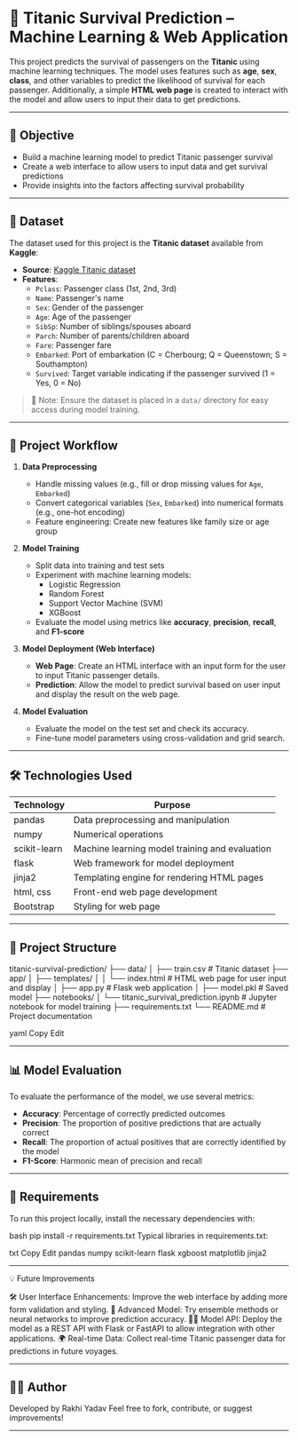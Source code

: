 # 🚢 Titanic Survival Prediction – Machine Learning & Web Application

This project predicts the survival of passengers on the **Titanic** using machine learning techniques. The model uses features such as **age**, **sex**, **class**, and other variables to predict the likelihood of survival for each passenger. Additionally, a simple **HTML web page** is created to interact with the model and allow users to input their data to get predictions.

---

## 🎯 Objective

- Build a machine learning model to predict Titanic passenger survival
- Create a web interface to allow users to input data and get survival predictions
- Provide insights into the factors affecting survival probability

---

## 📂 Dataset

The dataset used for this project is the **Titanic dataset** available from **Kaggle**:

- **Source**: [Kaggle Titanic dataset](https://www.kaggle.com/c/titanic/data)
- **Features**:
  - `Pclass`: Passenger class (1st, 2nd, 3rd)
  - `Name`: Passenger's name
  - `Sex`: Gender of the passenger
  - `Age`: Age of the passenger
  - `SibSp`: Number of siblings/spouses aboard
  - `Parch`: Number of parents/children aboard
  - `Fare`: Passenger fare
  - `Embarked`: Port of embarkation (C = Cherbourg; Q = Queenstown; S = Southampton)
  - `Survived`: Target variable indicating if the passenger survived (1 = Yes, 0 = No)

> 📌 Note: Ensure the dataset is placed in a `data/` directory for easy access during model training.

---

## 🚀 Project Workflow

1. **Data Preprocessing**
   - Handle missing values (e.g., fill or drop missing values for `Age`, `Embarked`)
   - Convert categorical variables (`Sex`, `Embarked`) into numerical formats (e.g., one-hot encoding)
   - Feature engineering: Create new features like family size or age group

2. **Model Training**
   - Split data into training and test sets
   - Experiment with machine learning models:
     - Logistic Regression
     - Random Forest
     - Support Vector Machine (SVM)
     - XGBoost
   - Evaluate the model using metrics like **accuracy**, **precision**, **recall**, and **F1-score**

3. **Model Deployment (Web Interface)**
   - **Web Page**: Create an HTML interface with an input form for the user to input Titanic passenger details.
   - **Prediction**: Allow the model to predict survival based on user input and display the result on the web page.

4. **Model Evaluation**
   - Evaluate the model on the test set and check its accuracy.
   - Fine-tune model parameters using cross-validation and grid search.

---

## 🛠️ Technologies Used

| Technology      | Purpose                                     |
|-----------------|---------------------------------------------|
| pandas          | Data preprocessing and manipulation        |
| numpy           | Numerical operations                        |
| scikit-learn    | Machine learning model training and evaluation |
| flask           | Web framework for model deployment         |
| jinja2          | Templating engine for rendering HTML pages  |
| html, css       | Front-end web page development             |
| Bootstrap       | Styling for web page                       |

---

## 📁 Project Structure

titanic-survival-prediction/
├── data/
│ ├── train.csv # Titanic dataset
├── app/
│ ├── templates/
│ │ └── index.html # HTML web page for user input and display
│ ├── app.py # Flask web application
│ ├── model.pkl # Saved model
├── notebooks/
│ └── titanic_survival_prediction.ipynb # Jupyter notebook for model training
├── requirements.txt
└── README.md # Project documentation

yaml
Copy
Edit

---

## 📊 Model Evaluation

To evaluate the performance of the model, we use several metrics:

- **Accuracy**: Percentage of correctly predicted outcomes
- **Precision**: The proportion of positive predictions that are actually correct
- **Recall**: The proportion of actual positives that are correctly identified by the model
- **F1-Score**: Harmonic mean of precision and recall

---

## 📄 Requirements

To run this project locally, install the necessary dependencies with:

bash
pip install -r requirements.txt
Typical libraries in requirements.txt:

txt
Copy
Edit
pandas
numpy
scikit-learn
flask
xgboost
matplotlib
jinja2

---

💡 Future Improvements

🛠 User Interface Enhancements: Improve the web interface by adding more form validation and styling.
🔮 Advanced Model: Try ensemble methods or neural networks to improve prediction accuracy.
🧑‍💻 Model API: Deploy the model as a REST API with Flask or FastAPI to allow integration with other applications.
🌍 Real-time Data: Collect real-time Titanic passenger data for predictions in future voyages.

---

## 👨‍💻 Author

Developed by Rakhi Yadav
Feel free to fork, contribute, or suggest improvements!

---
